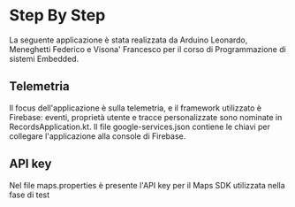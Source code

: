 # Step By Step
La seguente applicazione è stata realizzata da Arduino Leonardo, Meneghetti Federico e Visona' Francesco per il corso di Programmazione di sistemi Embedded.

## Telemetria
Il focus dell'applicazione è sulla telemetria, e il framework utilizzato è Firebase: eventi, proprietà utente e tracce personalizzate sono nominate in RecordsApplication.kt.
Il file google-services.json contiene le chiavi per collegare l'applicazione alla console di Firebase.

## API key
Nel file maps.properties è presente l'API key per il Maps SDK utilizzata nella fase di test
